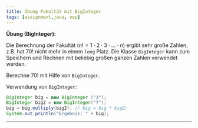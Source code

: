```yaml
---
title: Übung Fakultät mit BigInteger
tags: [assignment,java, oop]
---
```


**Übung (BigInteger):**

Die Berechnung der Fakultät ($n!=1 \cdot 2 \cdot 3 \cdot\ldots\cdot n$) ergibt sehr große Zahlen, z.B. hat $70!$ nicht mehr in einem `long` Platz. Die Klasse `BigInteger` kann zum Speichern und Rechnen mit beliebig großen ganzen Zahlen verwendet werden.

Berechne $70!$ mit Hilfe von `BigInteger`.

Verwendung von `BigInteger`:
```java
BigInteger big = new BigInteger ("3"); 
BigInteger big2 = new BigInteger("7");
big = big.multiply(big2); // big = big * big2;
System.out.println("Ergebnis: " + big);
```

---

